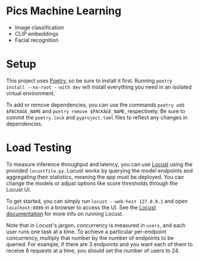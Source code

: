 # Pics Machine Learning

- Image classification
- CLIP embeddings
- Facial recognition

# Setup

This project uses [Poetry](https://python-poetry.org/docs/#installation), so be sure to install it first.
Running `poetry install --no-root --with dev` will install everything you need in an isolated virtual environment.

To add or remove dependencies, you can use the commands `poetry add $PACKAGE_NAME` and `poetry remove $PACKAGE_NAME`, respectively.
Be sure to commit the `poetry.lock` and `pyproject.toml` files to reflect any changes in dependencies.


# Load Testing

To measure inference throughput and latency, you can use [Locust](https://locust.io/) using the provided `locustfile.py`.
Locust works by querying the model endpoints and aggregating their statistics, meaning the app must be deployed.
You can change the models or adjust options like score thresholds through the Locust UI.

To get started, you can simply run `locust --web-host 127.0.0.1` and open `localhost:8089` in a browser to access the UI. See the [Locust documentation](https://docs.locust.io/en/stable/index.html) for more info on running Locust. 

Note that in Locust's jargon, concurrency is measured in `users`, and each user runs one task at a time. To achieve a particular per-endpoint concurrency, multiply that number by the number of endpoints to be queried. For example, if there are 3 endpoints and you want each of them to receive 8 requests at a time, you should set the number of users to 24.